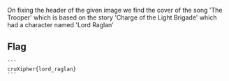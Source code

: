On fixing the header of the given image we find the cover of the song 'The Trooper' which is based on the story 'Charge of the Light Brigade' which had a character named 'Lord Raglan'

## Flag
    ```
    cruXipher{lord_raglan}
    ```
